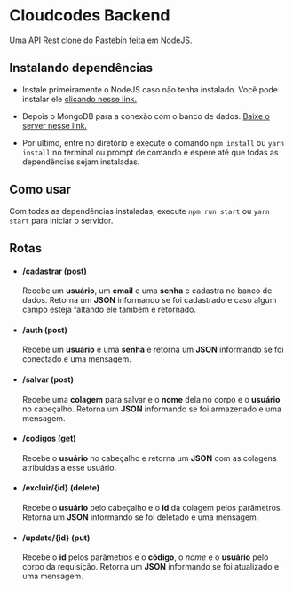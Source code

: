 # Cloudcodes Backend
Uma API Rest clone do Pastebin feita em NodeJS.


## Instalando dependências
* Instale primeiramente o NodeJS caso não tenha instalado. Você pode instalar ele [clicando nesse link.](https://nodejs.org/pt-br/download/)

* Depois o MongoDB para a conexão com o banco de dados. [Baixe o server nesse link.](https://www.mongodb.com/download-center/community)

* Por ultimo, entre no diretório e execute o comando `npm install` ou `yarn install` no terminal ou prompt de comando e espere até que todas as dependências sejam instaladas.

## Como usar
Com todas as dependências instaladas, execute `npm run start` ou `yarn start` para iniciar o servidor.

## Rotas
* #### /cadastrar (post)
  Recebe um **usuário**, um **email** e uma **senha** e cadastra no banco de dados. Retorna um **JSON** informando se foi cadastrado e caso algum campo esteja faltando ele também é retornado.

* #### /auth (post)
  Recebe um **usuário** e uma **senha** e retorna um **JSON** informando se foi conectado e uma mensagem.
  
* #### /salvar (post)
  Recebe uma **colagem** para salvar e o **nome** dela no corpo e o **usuário** no cabeçalho. Retorna um **JSON** informando se foi armazenado e uma mensagem.
  
* #### /codigos (get)
  Recebe o **usuário** no cabeçalho e retorna um **JSON** com as colagens atribuídas a esse usuário.
  
* #### /excluir/{id} (delete)
  Recebe o **usuário** pelo cabeçalho e o **id** da colagem pelos parâmetros. Retorna um **JSON** informando se foi deletado e uma mensagem.
  
* #### /update/{id} (put)
  Recebe o **id** pelos parâmetros e o **código**, o *nome* e o **usuário** pelo corpo da requisição. Retorna um **JSON** informando se foi atualizado e uma mensagem.
